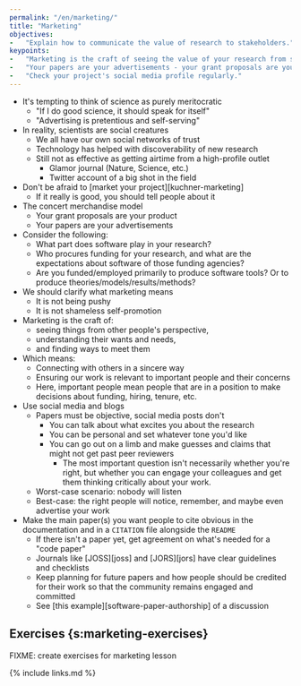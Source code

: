 ```yaml
---
permalink: "/en/marketing/"
title: "Marketing"
objectives:
-   "Explain how to communicate the value of research to stakeholders."
keypoints:
-   "Marketing is the craft of seeing the value of your research from someone else's point of view."
-   "Your papers are your advertisements - your grant proposals are your product."
-   "Check your project's social media profile regularly."
---
```


-   It's tempting to think of science as purely meritocratic
    -   "If I do good science, it should speak for itself"
    -   "Advertising is pretentious and self-serving"
-   In reality, scientists are social creatures
    -   We all have our own social networks of trust
    -   Technology has helped with discoverability of new research
    -   Still not as effective as getting airtime from a high-profile outlet
        -   Glamor journal (Nature, Science, etc.)
        -   Twitter account of a big shot in the field
-   Don't be afraid to [market your project][kuchner-marketing]
    -   If it really is good, you should tell people about it
-   The concert merchandise model
    -   Your grant proposals are your product
    -   Your papers are your advertisements
-   Consider the following:
    -   What part does software play in your research?
    -   Who procures funding for your research, and what are the expectations about software of those funding agencies?
    -   Are you funded/employed primarily to produce software tools? Or to produce theories/models/results/methods?
-   We should clarify what marketing means
    -   It is not being pushy
    -   It is not shameless self-promotion
- Marketing is the craft of:
    -   seeing things from other people's perspective,
    -   understanding their wants and needs,
    -   and finding ways to meet them
-   Which means:
    -   Connecting with others in a sincere way
    -   Ensuring our work is relevant to important people and their concerns
    -   Here, important people mean people that are in a position to make decisions about funding, hiring, tenure, etc.
-   Use social media and blogs
    -   Papers must be objective, social media posts don't
        -   You can talk about what excites you about the research
        -   You can be personal and set whatever tone you'd like
        -   You can go out on a limb and make guesses and claims that might not get past peer reviewers
            -   The most important question isn't necessarily whether you're right,
                but whether you can engage your colleagues and get them thinking critically about your work.
    -   Worst-case scenario: nobody will listen
    -   Best-case: the right people will notice, remember, and maybe even advertise your work
-   Make the main paper(s) you want people to cite obvious in the documentation
    and in a `CITATION` file alongside the `README`
    -   If there isn't a paper yet, get agreement on what's needed for a "code paper"
    -   Journals like [JOSS][joss] and [JORS][jors] have clear guidelines and checklists
    -   Keep planning for future papers and how people should be credited for their work
        so that the community remains engaged and committed
    -   See [this example][software-paper-authorship] of a discussion

## Exercises {s:marketing-exercises}

FIXME: create exercises for marketing lesson

{% include links.md %}
